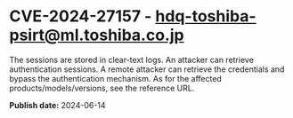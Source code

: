 # CVE-2024-27157 - hdq-toshiba-psirt@ml.toshiba.co.jp

The sessions are stored in clear-text logs. An attacker can retrieve authentication sessions. A remote attacker can retrieve the credentials and bypass the authentication mechanism. As for the affected products/models/versions, see the reference URL.

**Publish date:** 2024-06-14
